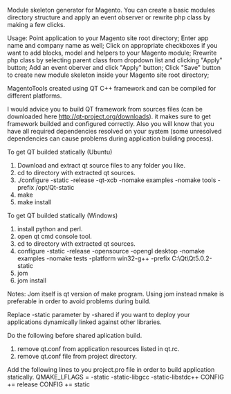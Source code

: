 Module skeleton generator for Magento. You can create a basic modules directory structure and apply an event observer or rewrite php class by making a few clicks. 

Usage: 
Point application to your Magento site root directory;
Enter app name and company name as well;
Click on appropriate checkboxes if you want to add blocks, model and helpers to your Magento module;
Rrewrite php class by selecting parent class from dropdown list and clicking "Apply" button;
Add an event oberver and click "Apply" button;
Click "Save" button to create new module skeleton inside your Magento site root directory;

MagentoTools created using QT C++ framework and can be compiled for different platforms. 


I would advice you to build QT framework from sources files (can be downloaded here http://qt-project.org/downloads). it makes sure to get framework builded and configured correctly. Also you will know that you have all required dependencies resolved on your system (some unresolved dependencies can cause problems during application building process). 

To get QT builded statically (Ubuntu)
1. Download and extract qt source files to any folder you like.
2. cd to directory with extracted qt sources.
3. ./configure -static -release -qt-xcb -nomake examples -nomake tools -prefix /opt/Qt-static
4. make
5. make install
 
To get QT builded statically (Windows)
1. install python and perl.
2. open qt cmd console tool.
3. cd to directory with extracted qt sources.
4. configure -static -release -opensource -opengl desktop -nomake examples -nomake tests -platform win32-g++ -prefix C:\Qt\Qt5.0.2-static
5. jom
6. jom install

Notes:
Jom itself is qt version of make program. Using jom instead nmake is preferable in order to avoid problems during build. 

Replace -static parameter by -shared if you want to deploy your applications dynamically linked against other libraries.

Do the following before shared aplication build.
1. remove qt.conf from application resources listed in qt.rc. 
2. remove qt.conf file from project directory.

Add the following lines to you project.pro file in order to build application statically.
QMAKE_LFLAGS = -static -static-libgcc -static-libstdc++
CONFIG += release
CONFIG += static

		                        


